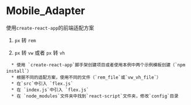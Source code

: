 # Mobile_Adapter

使用`create-react-app`的前端适配方案

1. `px` 转 `rem`

2. `px` 转 `vw` 或者 `px` 转 `vh`

```
  * 使用 `create-react-app`脚手架创建项目或者使用本例中两个示例模板创建（`npm install`）
  * 根据不同的适配方案，使用不同的文件（`rem_file`或`vw_vh_file`）
  * 在`src`中引入 `flex.js`
  * 在 `index.js`中引入 `flex.js`
  * 在 `node_modules`文件夹中找到`react-script`文件夹，修改`config`目录

```
